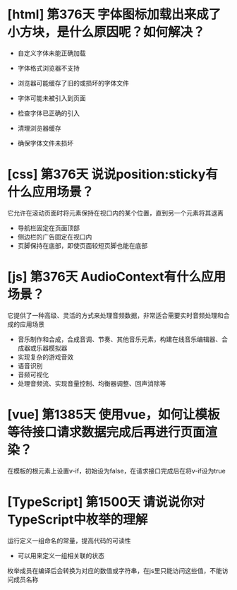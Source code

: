 # [html] 第376天 字体图标加载出来成了小方块，是什么原因呢？如何解决？

- 自定义字体未能正确加载
- 字体格式浏览器不支持
- 浏览器可能缓存了旧的或损坏的字体文件
- 字体可能未被引入到页面

- 检查字体已正确的引入
- 清理浏览器缓存
- 确保字体文件未损坏

# [css] 第376天 说说position:sticky有什么应用场景？

它允许在滚动页面时将元素保持在视口内的某个位置，直到另一个元素将其退离

- 导航栏固定在页面顶部
- 侧边栏的广告固定在视口内
- 页脚保持在底部，即使页面较短页脚也能在底部

# [js] 第376天 AudioContext有什么应用场景？

它提供了一种高级、灵活的方式来处理音频数据，非常适合需要实时音频处理和合成的应用场景
- 音乐制作和合成，合成音调、节奏、其他音乐元素，构建在线音乐编辑器、合成器或乐器模拟器
- 实现复杂的游戏音效
- 语音识别
- 音频可视化
- 处理音频流、实现音量控制、均衡器调整、回声消除等

# [vue] 第1385天 使用vue，如何让模板等待接口请求数据完成后再进行页面渲染？

在模板的根元素上设置v-if，初始设为false，在请求接口完成后在将v-if设为true

# [TypeScript] 第1500天 请说说你对TypeScript中枚举的理解

运行定义一组命名的常量，提高代码的可读性
- 可以用来定义一组相关联的状态

枚举成员在编译后会转换为对应的数值或字符串，在js里只能访问这些值，不能访问成员名称
